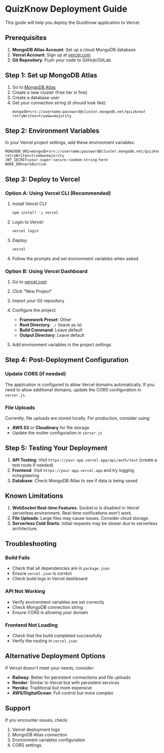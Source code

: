 # QuizKnow Deployment Guide

This guide will help you deploy the QuizKnow application to Vercel.

## Prerequisites

1. **MongoDB Atlas Account**: Set up a cloud MongoDB database
2. **Vercel Account**: Sign up at [vercel.com](https://vercel.com)
3. **Git Repository**: Push your code to GitHub/GitLab

## Step 1: Set up MongoDB Atlas

1. Go to [MongoDB Atlas](https://www.mongodb.com/atlas)
2. Create a new cluster (free tier is fine)
3. Create a database user
4. Get your connection string (it should look like):
   ```
   mongodb+srv://username:password@cluster.mongodb.net/quizknow?retryWrites=true&w=majority
   ```

## Step 2: Environment Variables

In your Vercel project settings, add these environment variables:

```
MONGODB_URI=mongodb+srv://username:password@cluster.mongodb.net/quizknow?retryWrites=true&w=majority
JWT_SECRET=your-super-secure-random-string-here
NODE_ENV=production
```

## Step 3: Deploy to Vercel

### Option A: Using Vercel CLI (Recommended)

1. Install Vercel CLI:
   ```bash
   npm install -g vercel
   ```

2. Login to Vercel:
   ```bash
   vercel login
   ```

3. Deploy:
   ```bash
   vercel
   ```

4. Follow the prompts and set environment variables when asked.

### Option B: Using Vercel Dashboard

1. Go to [vercel.com](https://vercel.com)
2. Click "New Project"
3. Import your Git repository
4. Configure the project:
   - **Framework Preset**: Other
   - **Root Directory**: `./` (leave as is)
   - **Build Command**: Leave default
   - **Output Directory**: Leave default

5. Add environment variables in the project settings

## Step 4: Post-Deployment Configuration

### Update CORS (if needed)
The application is configured to allow Vercel domains automatically. If you need to allow additional domains, update the CORS configuration in `server.js`.

### File Uploads
Currently, file uploads are stored locally. For production, consider using:
- **AWS S3** or **Cloudinary** for file storage
- Update the multer configuration in `server.js`

## Step 5: Testing Your Deployment

1. **API Testing**: Visit `https://your-app.vercel.app/api/auth/test` (create a test route if needed)
2. **Frontend**: Visit `https://your-app.vercel.app` and try logging in/registering
3. **Database**: Check MongoDB Atlas to see if data is being saved

## Known Limitations

1. **WebSocket Real-time Features**: Socket.io is disabled in Vercel serverless environment. Real-time notifications won't work.
2. **File Uploads**: Large files may cause issues. Consider cloud storage.
3. **Serverless Cold Starts**: Initial requests may be slower due to serverless architecture.

## Troubleshooting

### Build Fails
- Check that all dependencies are in `package.json`
- Ensure `vercel.json` is correct
- Check build logs in Vercel dashboard

### API Not Working
- Verify environment variables are set correctly
- Check MongoDB connection string
- Ensure CORS is allowing your domain

### Frontend Not Loading
- Check that the build completed successfully
- Verify the routing in `vercel.json`

## Alternative Deployment Options

If Vercel doesn't meet your needs, consider:
- **Railway**: Better for persistent connections and file uploads
- **Render**: Similar to Vercel but with persistent services
- **Heroku**: Traditional but more expensive
- **AWS/DigitalOcean**: Full control but more complex

## Support

If you encounter issues, check:
1. Vercel deployment logs
2. MongoDB Atlas connection
3. Environment variables configuration
4. CORS settings
